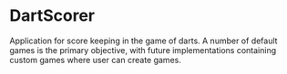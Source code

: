 # DartScorer
Application for score keeping in the game of darts.  A number of default games is the primary objective, with future implementations containing custom games where user can create games.
